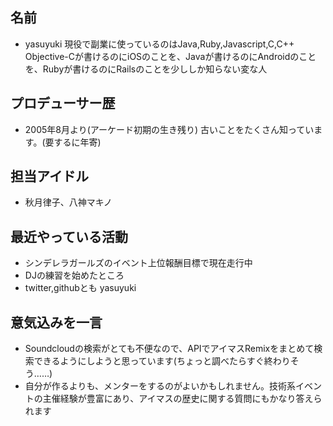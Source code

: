 ## 名前

- yasuyuki
現役で副業に使っているのはJava,Ruby,Javascript,C,C++
Objective-Cが書けるのにiOSのことを、Javaが書けるのにAndroidのことを、Rubyが書けるのにRailsのことを少ししか知らない変な人

## プロデューサー歴

- 2005年8月より(アーケード初期の生き残り)
古いことをたくさん知っています。(要するに年寄)

## 担当アイドル

- 秋月律子、八神マキノ

## 最近やっている活動

- シンデレラガールズのイベント上位報酬目標で現在走行中
- DJの練習を始めたところ
- twitter,githubとも yasuyuki

## 意気込みを一言

- Soundcloudの検索がとても不便なので、APIでアイマスRemixをまとめて検索できるようにしようと思っています(ちょっと調べたらすぐ終わりそう……)
- 自分が作るよりも、メンターをするのがよいかもしれません。技術系イベントの主催経験が豊富にあり、アイマスの歴史に関する質問にもかなり答えられます
